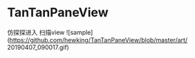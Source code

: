 # TanTanPaneView
仿探探进入 扫描view 
![sample](https://github.com/hewking/TanTanPaneView/blob/master/art/
20190407_090017.gif)
